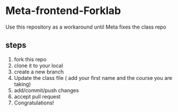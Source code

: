 # Meta-frontend-Forklab
Use this repository as a workaround until Meta fixes the class repo

## steps
1. fork this repo
2. clone it to your local
3. create a new branch
4. Update the class file ( add your first name and the course you are taking)
5. add/commit/push changes
6. accept pull request
7. Congratulations!
